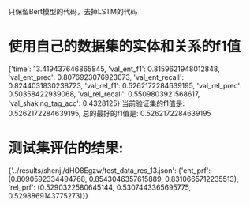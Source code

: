 只保留Bert模型的代码，去掉LSTM的代码

# 使用自己的数据集的实体和关系的f1值
{'time': 13.419437646865845,
 'val_ent_f1': 0.8159621948012848,
 'val_ent_prec': 0.8076923076923073,
 'val_ent_recall': 0.8244031830238723,
 'val_rel_f1': 0.5262172284639195,
 'val_rel_prec': 0.50358422939068,
 'val_rel_recall': 0.5509803921568617,
 'val_shaking_tag_acc': 0.4328125}
当前验证集的f1值是: 0.5262172284639195, 总的最好的f1值是: 0.5262172284639195

# 测试集评估的结果:
{'../results/shenji/dHO8Egzw/test_data_res_13.json': {'ent_prf': (0.8090592334494768,
                                                                  0.8543046357615889,
                                                                  0.8310665712235513),
                                                      'rel_prf': (0.5290322580645144,
                                                                  0.5307443365695775,
                                                                  0.5298869143775273)}}
